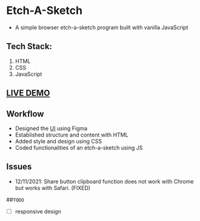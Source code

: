 # Etch-A-Sketch

- A simple browser etch-a-sketch program built with vanilla JavaScript

## Tech Stack:

  1. HTML
  2. CSS
  3. JavaScript

[**LIVE DEMO**](https://flaviaouyang.github.io/etch-a-sketch/)
---

## Workflow

- Designed the [UI](img/UI.png) using Figma
- Established structure and content with HTML
- Added style and design using CSS
- Coded functionalities of an etch-a-sketch using JS

## Issues

- 12/11/2021: Share button clipboard function does not work with Chrome but works with Safari. (FIXED)

##`TODO`

- [ ] responsive design
